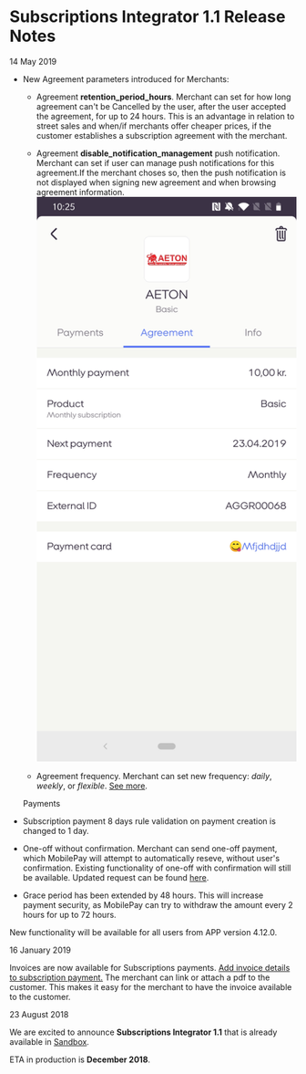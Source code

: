 # Subscriptions Integrator 1.1 Release Notes

<div class='post-date'>14 May 2019</div>

- New Agreement parameters introduced for Merchants:
  - Agreement **retention_period_hours**. Merchant can set for how long agreement can't be Cancelled by the user, after the user accepted the agreement, for up to 24 hours. This is an advantage in relation to street sales and when/if merchants offer cheaper prices, if the customer establishes a subscription agreement with the merchant. 
  - Agreement **disable_notification_management** push notification. Merchant can set if user can manage push notifications for this agreement.If the merchant choses so, then the push notification is not displayed when signing new agreement and when browsing agreement information. 
  [![](assets/images/Androidnotifications.jpg)](assets/images/Androidnotifications.jpg)

  - Agreement frequency. Merchant can set new frequency: *daily*, *weekly*, or *flexible*. [See more](agreement#request-parameters).
  
  Payments 
- Subscription payment 8 days rule validation on payment creation is changed to 1 day.
- One-off without confirmation. Merchant can send one-off payment, which MobilePay will attempt to automatically reseve, without user's confirmation. Existing functionality of one-off with confirmation will still be available. Updated request can be found [here](oneoffs#request-one-off-payment-on-an-existing-agreement).
- Grace period has been extended by 48 hours. This will increase payment security, as MobilePay can try to withdraw the amount every 2 hours for up to 72 hours. 


New functionality will be available for all users from APP version 4.12.0.

<div class='post-date'>16 January 2019</div>

Invoices are now available for Subscriptions payments. [Add invoice details to subscription payment.](invoice)
The merchant can link or attach a pdf to the customer. This makes it easy for the merchant to have the invoice available to the customer. 

<div class='post-date'>23 August 2018</div>

We are excited to announce **Subscriptions Integrator 1.1** that is already available in [Sandbox](https://sandbox-developer.mobilepay.dk/).

ETA in production is **December 2018**.
